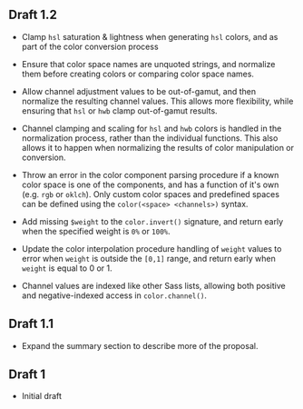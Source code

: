 ## Draft 1.2

* Clamp `hsl` saturation & lightness when generating `hsl` colors, and as part
  of the color conversion process

* Ensure that color space names are unquoted strings, and normalize them before
  creating colors or comparing color space names.

* Allow channel adjustment values to be out-of-gamut, and then normalize the
  resulting channel values. This allows more flexibility, while ensuring that
  `hsl` or `hwb` clamp out-of-gamut results.

* Channel clamping and scaling for `hsl` and `hwb` colors is handled in the
  normalization process, rather than the individual functions. This also allows
  it to happen when normalizing the results of color manipulation or conversion.

* Throw an error in the color component parsing procedure if a known color space
  is one of the components, and has a function of it's own (e.g. `rgb` or
  `oklch`). Only custom color spaces and predefined spaces can be defined using
  the `color(<space> <channels>)` syntax.

* Add missing `$weight` to the `color.invert()` signature, and return early
  when the specified weight is `0%` or `100%`.

* Update the color interpolation procedure handling of `weight` values to error
  when `weight` is outside the `[0,1]` range, and return early when `weight` is
  equal to 0 or 1.

* Channel values are indexed like other Sass lists, allowing both positive and
  negative-indexed access in `color.channel()`.

## Draft 1.1

* Expand the summary section to describe more of the proposal.

## Draft 1

* Initial draft

